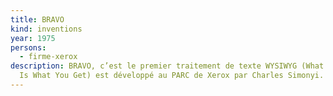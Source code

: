 ```yaml
---
title: BRAVO
kind: inventions
year: 1975
persons:
  - firme-xerox
description: BRAVO, c’est le premier traitement de texte WYSIWYG (What You See
  Is What You Get) est développé au PARC de Xerox par Charles Simonyi.
---
```

